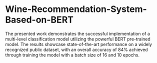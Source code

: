 # Wine-Recommendation-System-Based-on-BERT
The presented work demonstrates the successful implementation of a multi-level classification model utilizing the powerful BERT pre-trained model. The results showcase state-of-the-art performance on a widely recognized public dataset, with an overall accuracy of 84% achieved through training the model with a batch size of 16 and 10 epochs.
